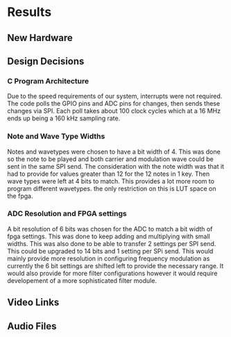 # Results

## New Hardware

## Design Decisions

### C Program Architecture

Due to the speed requirements of our system, interrupts were not required. The code polls the GPIO pins and ADC pins for changes, then sends these changes via SPI. Each poll takes about 100 clock cycles which at a 16 MHz ends up being a 160 kHz sampling rate. 

### Note and Wave Type Widths

Notes and wavetypes were chosen to have a bit width of 4. This was done so the note to be played and both carrier and modulation wave could be sent in the same SPI send. The consideration with the note width was that it had to provide for values greater than 12 for the 12 notes in 1 key. Then wave types were left at 4 bits to match. This provides a lot more room to program different wavetypes. the only restriction on this is LUT space on the fpga. 

### ADC Resolution and FPGA settings 

A bit resolution of 6 bits was chosen for the ADC to match a bit width of fpga settings. This was done to keep adding and multiplying with small widths. This was also done to be able to transfer 2 settings per SPI send. This could be upgraded to 14 bits and 1 setting per SPi send. This would mainly provide more resolution in configuring frequency modulation as currently the 6 bit settings are shifted left to provide the necessary range. It would also provide for more filter configurations however it would require developement of a more sophisticated filter module. 

## Video Links

## Audio Files

